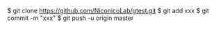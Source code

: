 $ git clone https://github.com/NiconicoLab/gtest.git
$ git add xxx
$ git commit -m "xxx"
$ git push -u origin master

